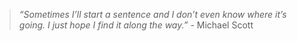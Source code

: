 > _“Sometimes I’ll start a sentence and I don’t even know where it’s going. I just hope I find it along the way.”_ - Michael Scott
